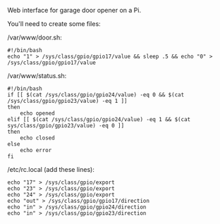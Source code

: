 
Web interface for garage door opener on a Pi.

You'll need to create some files:

/var/www/door.sh:

    #!/bin/bash 
    echo "1" > /sys/class/gpio/gpio17/value && sleep .5 && echo "0" > /sys/class/gpio/gpio17/value



/var/www/status.sh:

    #!/bin/bash 
    if [[ $(cat /sys/class/gpio/gpio24/value) -eq 0 && $(cat /sys/class/gpio/gpio23/value) -eq 1 ]] 
    then 
	    echo opened 
	elif [[ $(cat /sys/class/gpio/gpio24/value) -eq 1 && $(cat sys/class/gpio/gpio23/value) -eq 0 ]] 
	then 
	    echo closed 
	else 
	    echo error 
	fi



/etc/rc.local (add these lines):

    echo "17" > /sys/class/gpio/export 
    echo "23" > /sys/class/gpio/export 
    echo "24" > /sys/class/gpio/export 
    echo "out" > /sys/class/gpio/gpio17/direction 
    echo "in" > /sys/class/gpio/gpio24/direction 
    echo "in" > /sys/class/gpio/gpio23/direction
